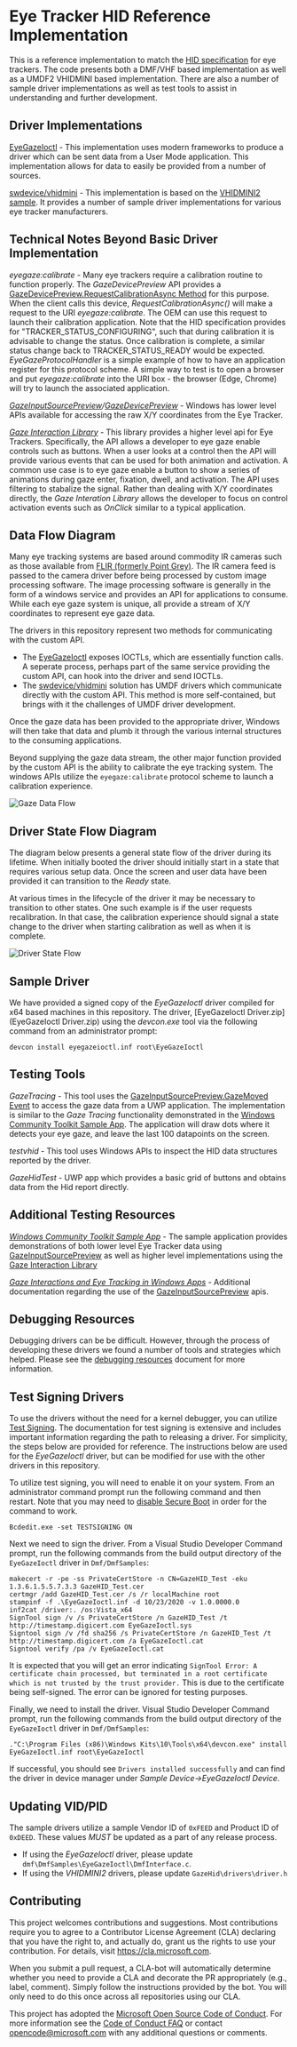 # Eye Tracker HID Reference Implementation

This is a reference implementation to match the [HID specification](https://www.usb.org/sites/default/files/hut1_2.pdf#page=183) for eye trackers. The code 
presents both a DMF/VHF based implementation as well as a UMDF2 VHIDMINI based implementation. 
There are also a number of sample driver implementations as well as test tools to assist in 
understanding and further development.

## Driver Implementations

[EyeGazeIoctl](/Documentation/EyeGazeIoctl.md) - This implementation uses modern frameworks to 
produce a driver which can be sent data from a User Mode application. This implementation allows
for data to easily be provided from a number of sources.

[swdevice/vhidmini](/Documentation/swdevice_vhidmini.md) - This implementation is based on the [VHIDMINI2 
sample](https://github.com/microsoft/Windows-driver-samples/tree/master/hid/vhidmini2). It provides a
number of sample driver implementations for various eye tracker manufacturers.

## Technical Notes Beyond Basic Driver Implementation

*eyegaze:calibrate* - Many eye trackers require a calibration routine to function properly. The *GazeDevicePreview* API 
provides a [GazeDevicePreview.RequestCalibrationAsync Method](https://docs.microsoft.com/en-us/uwp/api/windows.devices.input.preview.gazedevicepreview.requestcalibrationasync?view=winrt-19041)
for this purpose. When the client calls this device, *RequestCalibrationAsync()* will make a request to the URI *eyegaze:calibrate*. 
The OEM can use this request to launch their calibration application. Note that the HID specification provides for "TRACKER_STATUS_CONFIGURING", 
such that during calibration it is advisable to change the status. Once calibration is complete, a similar status change back
to TRACKER_STATUS_READY would be expected. *EyeGazeProtocolHandler* is a simple example of how to have an application register for this
protocol scheme. A simple way to test is to open a browser and put *eyegaze:calibrate* into the URI box - the browser (Edge, Chrome) will
try to launch the associated application.

*[GazeInputSourcePreview](https://docs.microsoft.com/en-us/uwp/api/windows.devices.input.preview.gazeinputsourcepreview?view=winrt-19041)/[GazeDevicePreview](https://docs.microsoft.com/en-us/uwp/api/windows.devices.input.preview.gazedevicepreview?view=winrt-19041)* - 
Windows has lower level APIs available for accessing the raw X/Y coordinates from the Eye Tracker. 

*[Gaze Interaction Library](https://aka.ms/gazeinteractiondocs)* - This library provides a higher level api for Eye Trackers. Specifically,
the API allows a developer to eye gaze enable controls such as buttons. When a user looks at a control then the API will provide
various events that can be used for both animation and activation. A common use case is to eye gaze enable a button to show a series of 
animations during gaze enter, fixation, dwell, and activation. The API uses filtering to stabalize the signal. Rather than 
dealing with X/Y coordinates directly, the *Gaze Interation Library* allows the developer to focus on control activation events
such as *OnClick* similar to a typical application.

## Data Flow Diagram

Many eye tracking systems are based around commodity IR cameras such as those available
from [FLIR (formerly Point Grey)](https://www.flir.com). The IR camera feed is passed to
the camera driver before being processed by custom image processing software. The image 
processing software is generally in the form of a windows service and provides an API for applications
to consume. While each eye gaze system is unique, all provide a stream of X/Y coordinates
to represent eye gaze data.

The drivers in this repository represent two methods for communicating with the custom API.
- The [EyeGazeIoctl](/Documentation/EyeGazeIoctl.md) exposes IOCTLs, which are essentially function
calls. A seperate process, perhaps part of the same service providing the custom API, can hook into
the driver and send IOCTLs.
- The [swdevice/vhidmini](/Documentation/swdevice_vhidmini.md) solution has UMDF drivers which communicate 
directly with the custom API. This method is more self-contained, but brings with it the challenges
of UMDF driver development.

Once the gaze data has been provided to the appropriate driver, Windows will then
take that data and plumb it through the various internal structures to the consuming applications.

Beyond supplying the gaze data stream, the other major function provided by the custom API 
is the ability to calibrate the eye tracking system. The windows APIs utilize the `eyegaze:calibrate`
protocol scheme to launch a calibration experience.

![Gaze Data Flow](/Documentation/assets/images/Gaze_Data_Flow.png)

## Driver State Flow Diagram

The diagram below presents a general state flow of the driver during its lifetime. When initially
booted the driver should initially start in a state that requires various setup data. Once the screen
and user data have been provided it can transition to the *Ready* state.

At various times in the lifecycle of the driver it may be necessary to 
transition to other states. One such example is if the user requests recalibration. In that case, the
calibration experience should signal a state change to the driver when starting calibration
as well as when it is complete.

![Driver State Flow](/Documentation/assets/images/Driver_State_Flow.png)

## Sample Driver

We have provided a signed copy of the *EyeGazeIoctl* driver compiled for x64 based machines in this repository. The driver, [EyeGazeIoctl Driver.zip](EyeGazeIoctl Driver.zip) using the *devcon.exe* tool via the following command from an administrator prompt:

```
devcon install eyegazeioctl.inf root\EyeGazeIoctl
```

## Testing Tools

*GazeTracing* - This tool uses the [GazeInputSourcePreview.GazeMoved Event](https://docs.microsoft.com/en-us/uwp/api/windows.devices.input.preview.gazeinputsourcepreview.gazemoved?view=winrt-19041)
to access the gaze data from a UWP application. The implementation is similar to the *Gaze Tracing* functionality
demonstrated in the [Windows Community Toolkit Sample App](https://www.microsoft.com/en-us/p/windows-community-toolkit-sample-app/9nblggh4tlcq). 
The application will draw dots where it detects your eye gaze, and leave the last 100 datapoints on the screen.

*testvhid* - This tool uses Windows APIs to inspect the HID data structures reported by the driver.

*GazeHidTest* - UWP app which provides a basic grid of buttons and obtains data from the Hid report directly.

## Additional Testing Resources

*[Windows Community Toolkit Sample App](https://www.microsoft.com/en-us/p/windows-community-toolkit-sample-app/9nblggh4tlcq)* - The sample application
provides demonstrations of both lower level Eye Tracker data using [GazeInputSourcePreview](https://docs.microsoft.com/en-us/uwp/api/windows.devices.input.preview.gazeinputsourcepreview?view=winrt-19041) 
as well as higher level implementations using the [Gaze Interaction Library](https://aka.ms/gazeinteractiondocs)

*[Gaze Interactions and Eye Tracking in Windows Apps](https://docs.microsoft.com/en-us/windows/uwp/design/input/gaze-interactions)* - Additional documentation
regarding the use of the [GazeInputSourcePreview](https://docs.microsoft.com/en-us/uwp/api/windows.devices.input.preview.gazeinputsourcepreview?view=winrt-19041) apis.

## Debugging Resources

Debugging drivers can be be difficult. However, through the process of developing these drivers we found a number 
of tools and strategies which helped. Please see the [debugging resources](/Documentation/debugging_resources.md) document
for more information.

## Test Signing Drivers

To use the drivers without the need for a kernel debugger, you can utilize [Test Signing](https://docs.microsoft.com/en-us/windows-hardware/drivers/install/installing-a-test-signed-driver-package-on-the-test-computer). The 
documentation for test signing is extensive and includes important information regarding the path to releasing a driver. For simplicity, the steps
below are provided for reference. The instructions below are used for the *EyeGazeIoctl* driver, but can be modified for use with the other drivers
in this repository.

To utilize test signing, you will need to enable it on your system. From an administrator command prompt run the following command and then restart. Note
that you may need to [disable Secure Boot](https://docs.microsoft.com/en-us/windows-hardware/manufacture/desktop/disabling-secure-boot) in order for the command to work.
```
Bcdedit.exe -set TESTSIGNING ON
```

Next we need to sign the driver. From a Visual Studio Developer Command prompt, run the following commands from the build output directory of the `EyeGazeIoctl` driver in `Dmf/DmfSamples`:
```
makecert -r -pe -ss PrivateCertStore -n CN=GazeHID_Test -eku 1.3.6.1.5.5.7.3.3 GazeHID_Test.cer
certmgr /add GazeHID_Test.cer /s /r localMachine root
stampinf -f .\EyeGazeIoctl.inf -d 10/23/2020 -v 1.0.0000.0
inf2cat /driver:. /os:Vista_x64
SignTool sign /v /s PrivateCertStore /n GazeHID_Test /t http://timestamp.digicert.com EyeGazeIoctl.sys
Signtool sign /v /fd sha256 /s PrivateCertStore /n GazeHID_Test /t http://timestamp.digicert.com /a EyeGazeIoctl.cat
Signtool verify /pa /v EyeGazeIoctl.cat
```
It is expected that you will get an error indicating `SignTool Error: A certificate chain processed, but terminated in a root certificate which is not trusted by the trust provider.` This
is due to the certificate being self-signed. The error can be ignored for testing purposes.

Finally, we need to install the driver. Visual Studio Developer Command prompt, run the following commands from the build output directory of the `EyeGazeIoctl` driver in `Dmf/DmfSamples`:
```
."C:\Program Files (x86)\Windows Kits\10\Tools\x64\devcon.exe" install EyeGazeIoctl.inf root\EyeGazeIoctl
```

If successful, you should see `Drivers installed successfully` and can find the driver in device manager under *Sample Device->EyeGazeIoctl Device*.

## Updating VID/PID

The sample drivers utilize a sample Vendor ID of `0xFEED` and Product ID of `0xDEED`. These values *MUST* be updated as a part of any release
process. 
- If using the *EyeGazeIoctl* driver, please update `dmf\DmfSamples\EyeGazeIoctl\DmfInterface.c`.
- If using the *VHIDMINI2* drivers, please update `GazeHid\drivers\driver.h` 



## Contributing

This project welcomes contributions and suggestions. Most contributions require you to
agree to a Contributor License Agreement (CLA) declaring that you have the right to,
and actually do, grant us the rights to use your contribution. For details, visit
https://cla.microsoft.com.

When you submit a pull request, a CLA-bot will automatically determine whether you need
to provide a CLA and decorate the PR appropriately (e.g., label, comment). Simply follow the
instructions provided by the bot. You will only need to do this once across all repositories using our CLA.

This project has adopted the [Microsoft Open Source Code of Conduct](https://opensource.microsoft.com/codeofconduct/).
For more information see the [Code of Conduct FAQ](https://opensource.microsoft.com/codeofconduct/faq/)
or contact [opencode@microsoft.com](mailto:opencode@microsoft.com) with any additional questions or comments.

